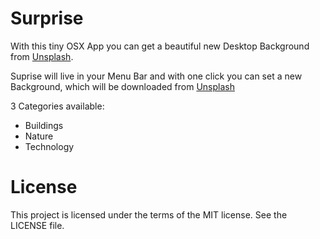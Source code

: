 # Surprise
With this tiny OSX App you can get a beautiful new Desktop Background from [Unsplash](http://Unsplash.com).

Suprise will live in your Menu Bar and with one click you can set a new Background, which will be downloaded from [Unsplash](http://Unsplash.com) 

3 Categories available:
- Buildings
- Nature
- Technology

# License
This project is licensed under the terms of the MIT license. See the LICENSE file.
